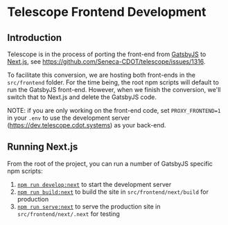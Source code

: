 # Telescope Frontend Development

## Introduction

Telescope is in the process of porting the front-end from [GatsbyJS](https://www.gatsbyjs.org/)
to [Next.js](https://nextjs.org), see https://github.com/Seneca-CDOT/telescope/issues/1316.

To facilitate this conversion, we are hosting both front-ends in the `src/frontend` folder. For
the time being, the root npm scripts will default to run the GatsbyJS front-end. However, when
we finish the conversion, we'll switch that to Next.js and delete the GatsbyJS code.

NOTE: if you are only working on the front-end code, set `PROXY_FRONTEND=1` in your `.env` to use
the development server (https://dev.telescope.cdot.systems) as your back-end.

## Running Next.js

From the root of the project, you can run a number of GatsbyJS specific npm scripts:

1. [`npm run develop:next`](https://nextjs.org/docs/api-reference/cli#development) to start the development server
1. [`npm run build:next`]() to build the site in `src/frontend/next/build` for production
1. [`npm run serve:next`](https://nextjs.org/docs/api-reference/cli#production) to serve the production site in `src/frontend/next/.next` for testing

